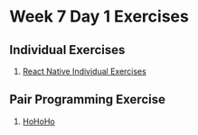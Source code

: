 # Week 7 Day 1 Exercises

## Individual Exercises

1. [React Native Individual Exercises](examples.md)

## Pair Programming Exercise

1. [HoHoHo](hohoho/)
